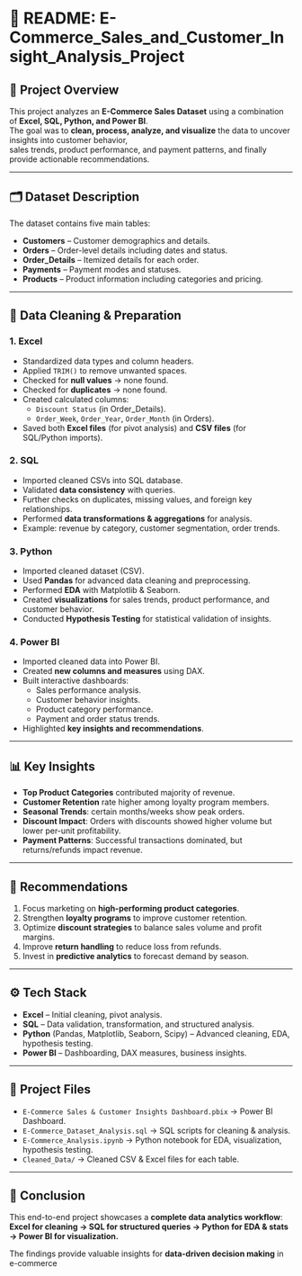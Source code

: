 # 📄 README: E-Commerce_Sales_and_Customer_Insight_Analysis_Project

## 📌 Project Overview  
This project analyzes an **E-Commerce Sales Dataset** using a combination of **Excel, SQL, Python, and Power BI**.  
The goal was to **clean, process, analyze, and visualize** the data to uncover insights into customer behavior,  
sales trends, product performance, and payment patterns, and finally provide actionable recommendations.  

---

## 🗂️ Dataset Description  
The dataset contains five main tables:  
- **Customers** – Customer demographics and details.  
- **Orders** – Order-level details including dates and status.  
- **Order_Details** – Itemized details for each order.  
- **Payments** – Payment modes and statuses.  
- **Products** – Product information including categories and pricing.  

---

## 🔧 Data Cleaning & Preparation  

### 1. Excel  
- Standardized data types and column headers.  
- Applied `TRIM()` to remove unwanted spaces.  
- Checked for **null values** → none found.  
- Checked for **duplicates** → none found.  
- Created calculated columns:  
  - `Discount Status` (in Order_Details).  
  - `Order_Week`, `Order_Year`, `Order_Month` (in Orders).  
- Saved both **Excel files** (for pivot analysis) and **CSV files** (for SQL/Python imports).  

### 2. SQL  
- Imported cleaned CSVs into SQL database.  
- Validated **data consistency** with queries.  
- Further checks on duplicates, missing values, and foreign key relationships.  
- Performed **data transformations & aggregations** for analysis.  
- Example: revenue by category, customer segmentation, order trends.  

### 3. Python  
- Imported cleaned dataset (CSV).  
- Used **Pandas** for advanced data cleaning and preprocessing.  
- Performed **EDA** with Matplotlib & Seaborn.  
- Created **visualizations** for sales trends, product performance, and customer behavior.  
- Conducted **Hypothesis Testing** for statistical validation of insights.  

### 4. Power BI  
- Imported cleaned data into Power BI.  
- Created **new columns and measures** using DAX.  
- Built interactive dashboards:  
  - Sales performance analysis.  
  - Customer behavior insights.  
  - Product category performance.  
  - Payment and order status trends.  
- Highlighted **key insights and recommendations**.  

---

## 📊 Key Insights  
- **Top Product Categories** contributed majority of revenue.  
- **Customer Retention** rate higher among loyalty program members.  
- **Seasonal Trends**: certain months/weeks show peak orders.  
- **Discount Impact**: Orders with discounts showed higher volume but lower per-unit profitability.  
- **Payment Patterns**: Successful transactions dominated, but returns/refunds impact revenue.  

---

## 📝 Recommendations  
1. Focus marketing on **high-performing product categories**.  
2. Strengthen **loyalty programs** to improve customer retention.  
3. Optimize **discount strategies** to balance sales volume and profit margins.  
4. Improve **return handling** to reduce loss from refunds.  
5. Invest in **predictive analytics** to forecast demand by season.  

---

## ⚙️ Tech Stack  
- **Excel** – Initial cleaning, pivot analysis.  
- **SQL** – Data validation, transformation, and structured analysis.  
- **Python** (Pandas, Matplotlib, Seaborn, Scipy) – Advanced cleaning, EDA, hypothesis testing.  
- **Power BI** – Dashboarding, DAX measures, business insights.  

---

## 📂 Project Files  
- `E-Commerce Sales & Customer Insights Dashboard.pbix` → Power BI Dashboard.  
- `E-Commerce_Dataset_Analysis.sql` → SQL scripts for cleaning & analysis.  
- `E-Commerce_Analysis.ipynb` → Python notebook for EDA, visualization, hypothesis testing.  
- `Cleaned_Data/` → Cleaned CSV & Excel files for each table.  

---

## 🚀 Conclusion  
This end-to-end project showcases a **complete data analytics workflow**:  
**Excel for cleaning → SQL for structured queries → Python for EDA & stats → Power BI for visualization.**  

The findings provide valuable insights for **data-driven decision making** in e-commerce
